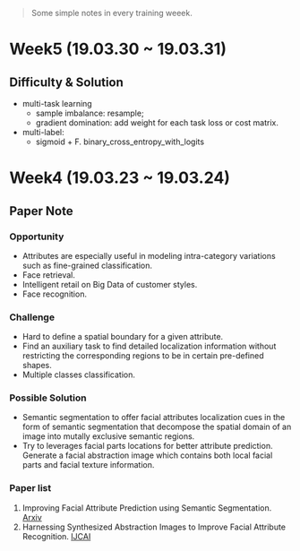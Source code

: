 > Some simple notes in every training weeek.



# Week5 (19.03.30 ~ 19.03.31)
## Difficulty & Solution
* multi-task learning
  * sample imbalance: resample; 
  * gradient domination: add weight for each task loss or cost matrix.
* multi-label:
  * sigmoid + F. binary_cross_entropy_with_logits

# Week4 (19.03.23 ~ 19.03.24)
## Paper Note
### Opportunity
* Attributes are especially  useful in modeling intra-category variations such as fine-grained classification.
* Face retrieval.
* Intelligent retail on Big Data of customer styles.
* Face recognition.
### Challenge
* Hard to define a spatial boundary for a given attribute.
* Find an auxiliary task to find detailed localization information without restricting the corresponding regions to be in certain pre-defined shapes.
* Multiple classes classification.
### Possible Solution
* Semantic segmentation to offer facial attributes localization cues in the form of semantic segmentation that decompose the spatial domain of an image into mutally exclusive semantic regions.
* Try to leverages facial parts locations for better attribute prediction. Generate a facial abstraction image which contains both local facial parts and facial texture information. 

### Paper list
1. Improving Facial Attribute Prediction using Semantic Segmentation. [Arxiv](https://arxiv.org/abs/1704.08740)
2. Harnessing Synthesized Abstraction Images to Improve Facial Attribute Recognition. [IJCAI](https://www.ijcai.org/proceedings/2018/102)
